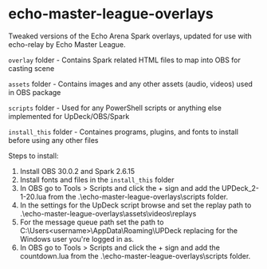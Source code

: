 # echo-master-league-overlays
Tweaked versions of the Echo Arena Spark overlays, updated for use with echo-relay by Echo Master League.

`overlay` folder - Contains Spark related HTML files to map into OBS for casting scene

`assets` folder - Contains images and any other assets (audio, videos) used in OBS package

`scripts` folder - Used for any PowerShell scripts or anything else implemented for UpDeck/OBS/Spark

`install_this` folder - Containes programs, plugins, and fonts to install before using any other files 

Steps to install:

1. Install OBS 30.0.2 and Spark 2.6.15
2. Install fonts and files in the `install_this` folder
3. In OBS go to Tools > Scripts and click the + sign and add the UPDeck_2-1-20.lua from the .\echo-master-league-overlays\scripts folder.
4. In the settings for the UpDeck script browse and set the replay path to .\echo-master-league-overlays\assets\videos\replays
5. For the message queue path set the path to C:\Users\<username>\AppData\Roaming\UPDeck replacing <username> for the Windows user you're logged in as.
6. In OBS go to Tools > Scripts and click the + sign and add the countdown.lua from the .\echo-master-league-overlays\scripts folder.